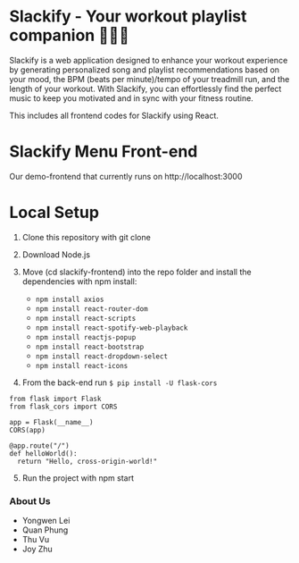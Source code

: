 # Slackify - Your workout playlist companion 🏃🎵💪
Slackify is a web application designed to enhance your workout experience by generating personalized song and playlist recommendations based on your mood, the BPM (beats per minute)/tempo of your treadmill run, and the length of your workout. With Slackify, you can effortlessly find the perfect music to keep you motivated and in sync with your fitness routine.

This includes all frontend codes for Slackify using React.

# Slackify Menu Front-end
Our demo-frontend that currently runs on http://localhost:3000

# Local Setup
1. Clone this repository with git clone
2. Download Node.js
3. Move (cd slackify-frontend) into the repo folder and install the dependencies with npm install:
    * `npm install axios`
    * `npm install react-router-dom`
    * `npm install react-scripts`
    * `npm install react-spotify-web-playback`
    * `npm install reactjs-popup`
    * `npm install react-bootstrap`
    * `npm install react-dropdown-select`
    * `npm install react-icons`

4. From the back-end run `$ pip install -U flask-cors`
```
from flask import Flask
from flask_cors import CORS

app = Flask(__name__)
CORS(app)

@app.route("/")
def helloWorld():
  return "Hello, cross-origin-world!"
```
5. Run the project with npm start

### About Us
- Yongwen Lei
- Quan Phung
- Thu Vu
- Joy Zhu
